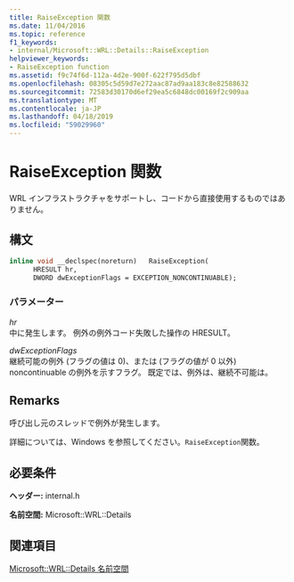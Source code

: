 ```yaml
---
title: RaiseException 関数
ms.date: 11/04/2016
ms.topic: reference
f1_keywords:
- internal/Microsoft::WRL::Details::RaiseException
helpviewer_keywords:
- RaiseException function
ms.assetid: f9c74f6d-112a-4d2e-900f-622f795d5dbf
ms.openlocfilehash: 08305c5d59d7e272aac87ad9aa183c8e82588632
ms.sourcegitcommit: 72583d30170d6ef29ea5c6848dc00169f2c909aa
ms.translationtype: MT
ms.contentlocale: ja-JP
ms.lasthandoff: 04/18/2019
ms.locfileid: "59029960"
---
```

# <a name="raiseexception-function"></a>RaiseException 関数

WRL インフラストラクチャをサポートし、コードから直接使用するものではありません。

## <a name="syntax"></a>構文

```cpp
inline void __declspec(noreturn)   RaiseException(
      HRESULT hr,
      DWORD dwExceptionFlags = EXCEPTION_NONCONTINUABLE);
```

### <a name="parameters"></a>パラメーター

*hr*<br/>
中に発生します。 例外の例外コード失敗した操作の HRESULT。

*dwExceptionFlags*<br/>
継続可能の例外 (フラグの値は 0)、または (フラグの値が 0 以外) noncontinuable の例外を示すフラグ。 既定では、例外は、継続不可能は。

## <a name="remarks"></a>Remarks

呼び出し元のスレッドで例外が発生します。

詳細については、Windows を参照してください。`RaiseException`関数。

## <a name="requirements"></a>必要条件

**ヘッダー:** internal.h

**名前空間:** Microsoft::WRL::Details

## <a name="see-also"></a>関連項目

[Microsoft::WRL::Details 名前空間](microsoft-wrl-details-namespace.md)